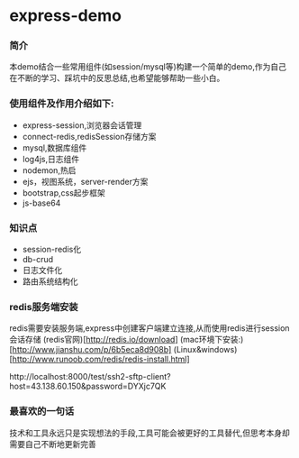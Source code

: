 # express-demo

### 简介

本demo结合一些常用组件(如session/mysql等)构建一个简单的demo,作为自己在不断的学习、踩坑中的反思总结,也希望能够帮助一些小白。

### 使用组件及作用介绍如下:

- express-session,浏览器会话管理
- connect-redis,redisSession存储方案
- mysql,数据库组件
- log4js,日志组件
- nodemon,热启
- ejs，视图系统，server-render方案
- bootstrap,css起步框架
- js-base64

### 知识点

- session-redis化
- db-crud
- 日志文件化
- 路由系统结构化

### redis服务端安装
redis需要安装服务端,express中创建客户端建立连接,从而使用redis进行session会话存储
(redis官网)[http://redis.io/download]
(mac环境下安装:)[http://www.jianshu.com/p/6b5eca8d908b]
(Linux&windows)[http://www.runoob.com/redis/redis-install.html]

http://localhost:8000/test/ssh2-sftp-client?host=43.138.60.150&password=DYXjc7QK

### 最喜欢的一句话
技术和工具永远只是实现想法的手段,工具可能会被更好的工具替代,但思考本身却需要自己不断地更新完善
